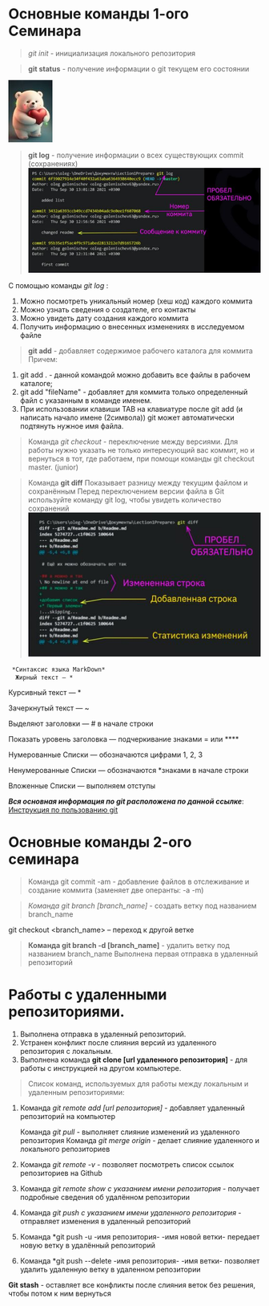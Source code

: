# Основные команды 1-ого Семинара
>*git init* - инициализация локального репозитория

> **git status** - получение информации о git текущем его состоянии

![Иллюстрация к проекту](pic.jpg)
> __git log__ - получение информации о всех существующих commit (сохранениях)
![Иллюстрация GitLog](gitlog.jpg)

С помощью команды *git log* :
1. Можно посмотреть уникальный номер (хеш код) каждого коммита
2. Можно узнать сведения о создателе, его контакты
3. Можно увидеть дату создания каждого коммита
4. Получить информацию о внесенных изменениях в исследуемом файле
> **__git add__** - добавляет содержимое рабочего каталога для коммита
Причем:
1. git add . - данной командой можно добавить все файлы в рабочем каталоге;
2. git add "fileName" - добавляет для коммита только определенный файл с указанным в команде именем.
3. При использовании клавиши TAB на клавиатуре после git add (и написать начало имене (2символа)) git может автоматически подтянуть нужное имя файла.
 > Команда *git checkout* - переключение между версиями.
Для работы нужно указать не только интересующий вас коммит, но и вернуться 
в тот, где работаем, при помощи команды 
git checkout master. (junior)

> Команда __git diff__
Показывает разницу между текущим файлом и сохранённым
Перед переключением версии файла в Git используйте команду git log, чтобы увидеть
количество сохранений
![Иллюстрация git diff](gitdiff.JPG)

     *Синтаксис языка MarkDown*
      Жирный текст — *
 Курсивный текст — *

 Зачеркнутый текст — ~
 
 Выделяют заголовки — # в начале строки

Показать уровень заголовка —
подчеркивание знаками = или ****

Нумерованные Списки — обозначаются цифрами 1, 2, 3
 
 Ненумерованные Списки — обозначаются *знаками в начале строки
 
 Вложенные Списки — выполняем отступы
  
  __*Вся основная информация по git расположена по данной ссылке*__:
[Инструкция по пользованию git](https://habr.com/ru/articles/541258/)

# Основные команды 2-ого семинара

> Команда git commit -am - добавление файлов в отслеживание и создание коммита (заменяет две операнты: -a -m)

> *Команда git branch [branch_name]* - создать ветку под названием branch_name

git checkout <branch_name> – переход к другой ветке
> **Команда git branch -d [branch_name]** - удалить ветку под названием branch_name
> Выполнена первая отправка в удаленный репозиторий

# Работы с удаленными репозиториями.

1. Выполнена отправка в удаленный репозиторий.
2. Устранен конфликт после слияния версий из удаленного репозитория с локальным.
3. Выполнена команда **git clone [url удаленного репозитория]** - для работы с инструкцией на другом компьютере.

 > Список команд, используемых для работы между локальным и удаленным репозиториями:
 1. Команда *git remote add [url репозитория]* - добавляет удаленный репозиторий на компьютер

    Команда *git pull* - выполняет слияние изменений из удаленного репозитория 
    Команда *git merge origin* - делает слияние удаленного и локального репозиториев
 2. Команда *git remote -v* - позволяет посмотреть список ссылок репозиториев на Github
 3. Команда *git remote show с указанием имени репозитория* - получает подробные сведения об удалённом репозитории
 4. Команда *git push с указанием имени удаленного репозитория* - отправляет изменения в удаленный репозиторий
 5. Команда *git push -u -имя репозитория-  -имя новой ветки- передает новую ветку в удалённый репозиторий
 6. Команда *git push --delete -имя репозитория- -имя ветки- позволяет удалить удаленную ветку в удаленном репозитории

 __Git stash__ - оставляет все конфликты после слияния веток без решения, чтобы потом к ним вернуться